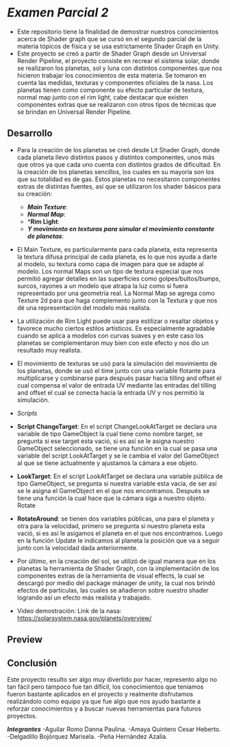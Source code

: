 # *Examen Parcial 2*
+ Este repositorio tiene la finalidad de demostrar nuestros conocimientos acerca de Shader graph que se cursó en el segundo parcial de la materia tópicos de física y se usa estrictamente Shader Graph en Unity.
+ Este proyecto se creó a partir de Shader Graph desde un Universal Render Pipeline, el proyecto consiste en recrear el sistema solar, donde se realizaron los planetas, sol y luna con distintos componentes que nos hicieron trabajar los conocimientos de esta materia. Se tomaron en cuenta las medidas, texturas y componentes oficiales de la nasa.
Los planetas tienen como componente su efecto particular de textura, normal map junto con el rim light, cabe destacar que existen componentes extras que se realizaron con otros tipos de técnicas que se brindan en Universal Render Pipeline. 

## Desarrollo 
+ Para la creación de los planetas se creó desde Lit Shader Graph, donde cada planeta llevo distintos pasos y distintos componentes, unos más que otros ya que cada uno cuenta con distintos grados de dificultad. En la creación de los planetas sencillos, los cuales en su mayoría son los que su totalidad es de gas. Estos planetas no necesitaron componentes extras de distintas fuentes, así que se utilizaron los shader básicos para su creación: 
  + ***Main Texture***: 
  + ***Normal Map***:   
  + ***Rim Light**:   
  + ***Y movimiento en texturas para simular el movimiento constante de planetas***:  

+ El Main Texture, es particularmente para cada planeta, esta representa la textura difusa principal de cada planeta, es lo que nos ayuda a darle al modelo, su textura como capa de imagen para que se adapte al modelo.
Los normal Maps son un tipo de textura especial que nos permitió agregar detalles en las superficies como golpes/bultos/bumps, surcos, rayones a un modelo que atrapa la luz como si fuera representado por una geometría real. La Normal Map se agrega como Texture 2d para que haga complemento junto con la Textura y que nos dé una representación del modelo más realista.

+ La utilización de Rim Light puede usar para estilizar o resaltar objetos y favorece mucho ciertos estilos artísticos. Es especialmente agradable cuando se aplica a modelos con curvas suaves y en este caso los planetas se complementaron muy bien con este efecto y nos dio un resultado muy realista.

+ El movimiento de texturas se usó para la simulación del movimiento de los planetas, donde se usó el time junto con una variable flotante para multiplicarse y combinarse para después pasar hacia tilling and offset el cual compensa el valor de entrada UV mediante las entradas del tilling and offset el cual se conecta hacia la entrada UV y nos permitió la simulación.

+ *Scripts*
 + **Script ChangeTarget**: En el script ChangeLookAtTarget se declara una variable de tipo GameObject la cual tiene como nombre target, se pregunta si ese target esta vació, si es así se le asigna nuestro GameObject seleccionado, se tiene una función en la cual se pasa una variable del script LookAtTarget y se le cambia el valor del GameObject al que se tiene actualmente y ajustamos la cámara a ese objeto.
 + **LookTarget**: En el script LookAtTarget se declara una variable pública de tipo GameObject, se pregunta si nuestra variable esta vacia, de ser así se le asigna el GameObject en el que nos encontramos. Después se tiene una función la cual hace que la cámara siga a nuestro objeto.
Rotate
 + **RotateAround**: se tienen dos variables públicas, una para el planeta y otra para la velocidad, primero se pregunta si nuestro planeta esta vació, si es así le asigamos el planeta en el que nos encontramos. Luego en la función Update le indicamos al planeta la posición que va a seguir junto con la velocidad dada anteriormente.

+ Por último, en la creación del sol, se utilizó de igual manera que en los planetas la herramienta de Shader Graph, con la implementación de los componentes extras de la herramienta de visual effects, la cual se descargó por medio del package mánager de unity, la cual nos brindó efectos de partículas, las cuales se añadieron sobre nuestro shader logrando así un efecto más realista y trabajado.
+ Video demostración: 
Link de la nasa: https://solarsystem.nasa.gov/planets/overview/
## Preview

## Conclusión
Este proyecto resulto ser algo muy divertido por hacer, represento algo no tan fácil pero tampoco fue tan difícil, los conocimientos que teníamos fueron bastante aplicados en el proyecto y realmente disfrutamos realizándolo como equipo ya que fue algo que nos ayudo bastante a reforzar conocimientos y a buscar nuevas herramientas para futuros proyectos. 

***Integrantes***
-Aguilar Romo Danna Paulina.
-Amaya Quintero Cesar Heberto.
-Delgadillo Bojórquez Marisela.
-Peña Hernández Azalia.
